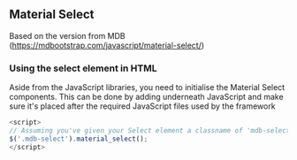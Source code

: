 ## Material Select

Based on the version from MDB (https://mdbootstrap.com/javascript/material-select/)

### Using the select element in HTML

Aside from the JavaScript libraries, you need to initialise the Material Select components.
This can be done by adding underneath JavaScript and make sure it's placed after the
required JavaScript files used by the framework

```javascript
<script>
// Assuming you've given your Select element a classname of 'mdb-select'
$('.mdb-select').material_select();
</script>
```
